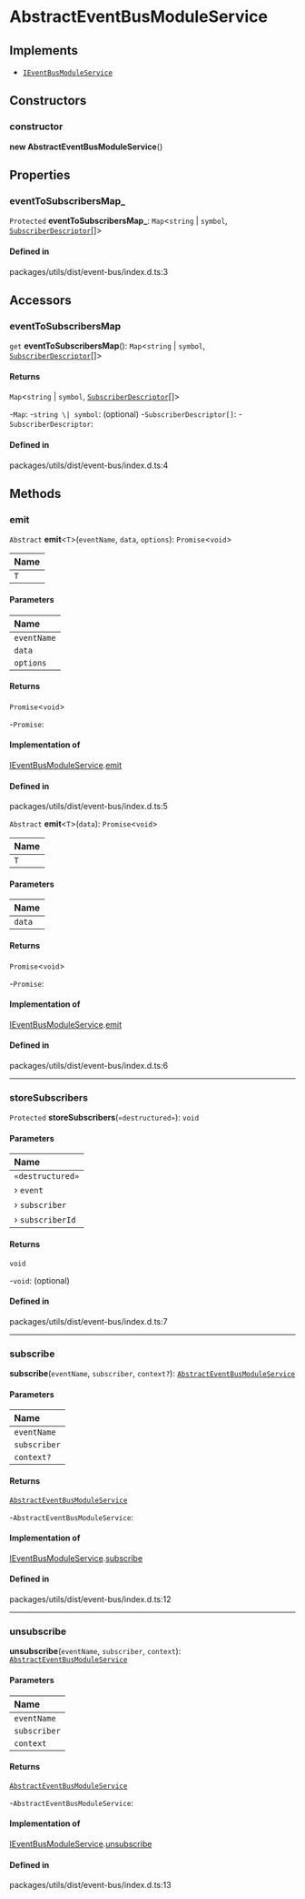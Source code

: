 # AbstractEventBusModuleService

## Implements

- [`IEventBusModuleService`](../interfaces/IEventBusModuleService.md)

## Constructors

### constructor

**new AbstractEventBusModuleService**()

## Properties

### eventToSubscribersMap\_

 `Protected` **eventToSubscribersMap\_**: `Map`<`string` \| `symbol`, [`SubscriberDescriptor`](../index.md#subscriberdescriptor)[]\>

#### Defined in

packages/utils/dist/event-bus/index.d.ts:3

## Accessors

### eventToSubscribersMap

`get` **eventToSubscribersMap**(): `Map`<`string` \| `symbol`, [`SubscriberDescriptor`](../index.md#subscriberdescriptor)[]\>

#### Returns

`Map`<`string` \| `symbol`, [`SubscriberDescriptor`](../index.md#subscriberdescriptor)[]\>

-`Map`: 
	-`string \| symbol`: (optional) 
	-`SubscriberDescriptor[]`: 
		-`SubscriberDescriptor`: 

#### Defined in

packages/utils/dist/event-bus/index.d.ts:4

## Methods

### emit

`Abstract` **emit**<`T`\>(`eventName`, `data`, `options`): `Promise`<`void`\>

| Name |
| :------ |
| `T` | `object` |

#### Parameters

| Name |
| :------ |
| `eventName` | `string` |
| `data` | `T` |
| `options` | Record<`string`, `unknown`\> |

#### Returns

`Promise`<`void`\>

-`Promise`: 

#### Implementation of

[IEventBusModuleService](../interfaces/IEventBusModuleService.md).[emit](../interfaces/IEventBusModuleService.md#emit)

#### Defined in

packages/utils/dist/event-bus/index.d.ts:5

`Abstract` **emit**<`T`\>(`data`): `Promise`<`void`\>

| Name |
| :------ |
| `T` | `object` |

#### Parameters

| Name |
| :------ |
| `data` | [`EmitData`](../index.md#emitdata)<`T`\>[] |

#### Returns

`Promise`<`void`\>

-`Promise`: 

#### Implementation of

[IEventBusModuleService](../interfaces/IEventBusModuleService.md).[emit](../interfaces/IEventBusModuleService.md#emit)

#### Defined in

packages/utils/dist/event-bus/index.d.ts:6

___

### storeSubscribers

`Protected` **storeSubscribers**(`«destructured»`): `void`

#### Parameters

| Name |
| :------ |
| `«destructured»` | `object` |
| › `event` | `string` \| `symbol` |
| › `subscriber` | [`Subscriber`](../index.md#subscriber)<`unknown`\> |
| › `subscriberId` | `string` |

#### Returns

`void`

-`void`: (optional) 

#### Defined in

packages/utils/dist/event-bus/index.d.ts:7

___

### subscribe

**subscribe**(`eventName`, `subscriber`, `context?`): [`AbstractEventBusModuleService`](AbstractEventBusModuleService.md)

#### Parameters

| Name |
| :------ |
| `eventName` | `string` \| `symbol` |
| `subscriber` | [`Subscriber`](../index.md#subscriber)<`unknown`\> |
| `context?` | [`SubscriberContext`](../index.md#subscribercontext) |

#### Returns

[`AbstractEventBusModuleService`](AbstractEventBusModuleService.md)

-`AbstractEventBusModuleService`: 

#### Implementation of

[IEventBusModuleService](../interfaces/IEventBusModuleService.md).[subscribe](../interfaces/IEventBusModuleService.md#subscribe)

#### Defined in

packages/utils/dist/event-bus/index.d.ts:12

___

### unsubscribe

**unsubscribe**(`eventName`, `subscriber`, `context`): [`AbstractEventBusModuleService`](AbstractEventBusModuleService.md)

#### Parameters

| Name |
| :------ |
| `eventName` | `string` \| `symbol` |
| `subscriber` | [`Subscriber`](../index.md#subscriber)<`unknown`\> |
| `context` | [`SubscriberContext`](../index.md#subscribercontext) |

#### Returns

[`AbstractEventBusModuleService`](AbstractEventBusModuleService.md)

-`AbstractEventBusModuleService`: 

#### Implementation of

[IEventBusModuleService](../interfaces/IEventBusModuleService.md).[unsubscribe](../interfaces/IEventBusModuleService.md#unsubscribe)

#### Defined in

packages/utils/dist/event-bus/index.d.ts:13
